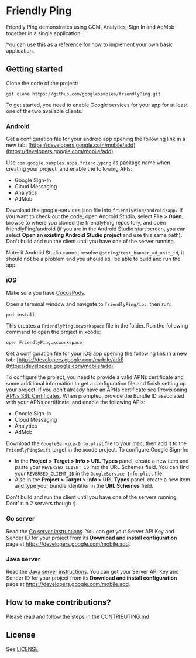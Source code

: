# Friendly Ping

Friendly Ping demonstrates using GCM, Analytics, Sign In and AdMob together in a single application. 

You can use this as a reference for how to implement your own basic application.

## Getting started

Clone the code of the project:

    git clone https://github.com/googlesamples/friendlyPing.git

To get started, you need to enable Google services for your app for at least one of the two 
available clients.

### Android

Get a configuration file for your android app opening the following link in a new tab:
[https://developers.google.com/mobile/add](https://developers.google.com/mobile/add)

Use `com.google.samples.apps.friendlyping` as package name when creating your project, and enable
the following APIs:

- Google Sign-In
- Cloud Messaging
- Analytics
- AdMob

Download the google-services.json file into `friendlyPing/android/app/`
If you want to check out the code, open Android Studio, select **File > Open**, browse to where you 
cloned the friendlyPing repository, and open friendlyPing/android (if you are in the Android Studio
start screen, you can select **Open an existing Android Studio project** and use this same path).
Don't build and run the client until you have one of the server running.

Note: if Android Studio cannot resolve `@string/test_banner_ad_unit_id`, it should not be a problem
and you should still be able to build and run the app.

### iOS

Make sure you have [CocoaPods](https://developers.google.com/ios/cocoapods).

Open a terminal window and navigate to `friendlyPing/ios`, then run:

    pod install

This creates a `FriendlyPing.xcworkspace` file in the folder. Run the following command to open the
project in xcode:

    open FriendlyPing.xcworkspace

Get a configuration file for your iOS app opening the following link in a new tab:
[https://developers.google.com/mobile/add](https://developers.google.com/mobile/add)

To configure the project, you need to provide a valid APNs certificate and some additional information
to get a configuration file and finish setting up your project. If you don't already have an APNs certificate
see [Provisioning APNs SSL Certificates](https://developers.google.com/cloud-messaging/ios/certs).
When prompted, provide the Bundle ID associated with your APNs certificate, and enable the following
APIs:

- Google Sign-In
- Cloud Messaging
- Analytics
- AdMob

Download the `GoogleService-Info.plist` file to your mac, then add it to the `FriendlyPingSwift` target
in the xcode project.
To configure Google Sign-In:

- In the **Project > Target > Info > URL Types** panel, create a new item and paste your 
`REVERSED_CLIENT_ID` into the URL Schemes field. You can find your `REVERSED_CLIENT_ID` in the `GoogleService-Info.plist` file.
- Also in the **Project > Target > Info > URL Types** panel, create a new item and type your bundle identifier
in the **URL Schemes** field.

Don't build and run the client until you have one of the servers running. Dont' run 2 servers though :).

### Go server

Read the [Go server instructions](server/Go/README.md). You can get your Server API Key and Sender ID for your project from its **Download and install configuration** page at https://developers.google.com/mobile.add.

### Java server

Read the [Java server instructions](server/Java/README.md). You can get your Server API Key and Sender ID for your project from its **Download and install configuration** page at https://developers.google.com/mobile.add.

## How to make contributions?
Please read and follow the steps in the [CONTRIBUTING.md](CONTRIBUTING.md)

## License
See [LICENSE](LICENSE)
